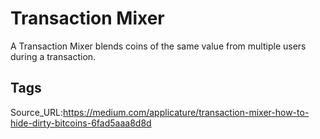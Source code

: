 # Transaction Mixer
A Transaction Mixer blends coins of the same value from multiple users during a transaction.
## Tags
Source_URL:https://medium.com/applicature/transaction-mixer-how-to-hide-dirty-bitcoins-6fad5aaa8d8d
